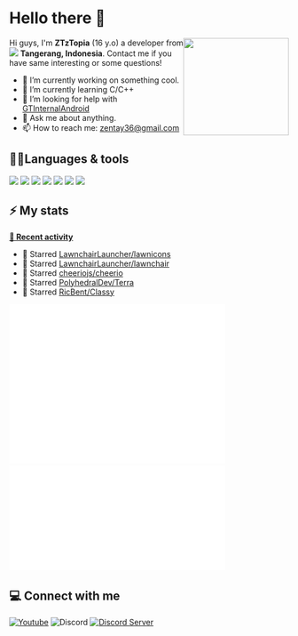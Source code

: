 # Hello there 👋

<img align="right" src="https://media.giphy.com/media/f6hnhHkks8bk4jwjh3/giphy.gif" width="190" height="175" />

Hi guys, I'm **ZTzTopia** (16 y.o) a developer from <img src="https://cdn.discordapp.com/attachments/773831752271527946/912953010408271902/323372.png" width="13" /> **Tangerang, Indonesia**. Contact me if you have same interesting or some questions!
- 🔭 I’m currently working on something cool.
- 🌱 I’m currently learning C/C++
- 🤔 I’m looking for help with [GTInternalAndroid](https://github.com/ZTzTopia/GTInternalAndroid)
- 💬 Ask me about anything.
- 📫 How to reach me: [zentay36@gmail.com](mailto:zentay36@gmail.com)

## 🧑‍💻Languages & tools
<div align="left">
 <img src="https://cdn.jsdelivr.net/gh/devicons/devicon@develop/icons/c/c-original.svg" width="32" />
 <img src="https://cdn.jsdelivr.net/gh/devicons/devicon@develop/icons/cplusplus/cplusplus-original.svg" width="32" />
 <img src="https://cdn.jsdelivr.net/gh/devicons/devicon@develop/icons/java/java-original.svg" width="32" />
 <img src="https://cdn.jsdelivr.net/gh/devicons/devicon@develop/icons/cmake/cmake-original.svg" width="32" />
 <img src="https://cdn.jsdelivr.net/gh/devicons/devicon@develop/icons/visualstudio/visualstudio-plain.svg" width="32" />
 <img src="https://cdn.jsdelivr.net/gh/devicons/devicon@develop/icons/vscode/vscode-original.svg" width="32" />
 <img src="https://cdn.jsdelivr.net/gh/devicons/devicon@develop/icons/jetbrains/jetbrains-original.svg" width="32" />
</div>

## ⚡ My stats
**[📰 Recent activity](https://github.com/ZTzTopia)**
* 🌟 Starred [LawnchairLauncher/lawnicons](https://github.com/LawnchairLauncher/lawnicons)
* 🌟 Starred [LawnchairLauncher/lawnchair](https://github.com/LawnchairLauncher/lawnchair)
* 🌟 Starred [cheeriojs/cheerio](https://github.com/cheeriojs/cheerio)
* 🌟 Starred [PolyhedralDev/Terra](https://github.com/PolyhedralDev/Terra)
* 🌟 Starred [RicBent/Classy](https://github.com/RicBent/Classy)

<div align="left">
    <img width="390" alt="🦑" src="https://github.com/ZTzTopia/ZTzTopia/blob/master/metrics.classic.svg">
    <img width="390" alt="🦑" src="https://github.com/ZTzTopia/ZTzTopia/blob/master/metrics.plugin.wakatime.svg">
</div>

## 💻 Connect with me
[![Youtube](https://img.shields.io/badge/-Youtube-c4302b?style=flat-square&logo=youtube&logoColor=white)](https://youtube.com/c/ZTzTopia702)
![Discord](https://img.shields.io/badge/-ZTz%234123-7289da?style=flat-square&logo=discord&logoColor=white)
[![Discord Server](https://img.shields.io/badge/-Discord%20Server-7289da?style=flat-square&logo=discord&logoColor=white)](https://discord.gg/W6CssGTTK6)

<!--
**ZTzTopia/ZTzTopia** is a ✨ _special_ ✨ repository because its `README.md` (this file) appears on your GitHub profile.

Here are some ideas to get you started:

- 🔭 I’m currently working on ...
- 🌱 I’m currently learning ...
- 👯 I’m looking to collaborate on ...
- 🤔 I’m looking for help with ...
- 💬 Ask me about ...
- 📫 How to reach me: ...
- 😄 Pronouns: ...
- ⚡ Fun fact: ...
-->
